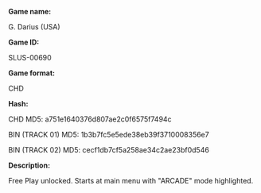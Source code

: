 **Game name:**

G. Darius (USA)

**Game ID:**

SLUS-00690

**Game format:**

CHD

**Hash:**

CHD MD5: a751e1640376d807ae2c0f6575f7494c

BIN (TRACK 01) MD5: 1b3b7fc5e5ede38eb39f3710008356e7

BIN (TRACK 02) MD5: cecf1db7cf5a258ae34c2ae23bf0d546

**Description:**

Free Play unlocked. Starts at main menu with "ARCADE" mode highlighted.